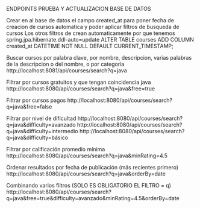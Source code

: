 ENDPOINTS PRUEBA Y ACTUALIZACION BASE DE DATOS

Crear en al base de datos el campo created_at para poner fecha de creacion de cursos automatica y poder aplicar filtros de busqueda de cursos
Los otros filtros de crean automaticamente por que tenemos spring.jpa.hibernate.ddl-auto=update
ALTER TABLE courses ADD COLUMN created_at DATETIME NOT NULL DEFAULT CURRENT_TIMESTAMP;


Buscar cursos por palabra clave, por nombre, descripcion, varias palabras de la descripcion o del nombre, o por categoria
http://localhost:8081/api/courses/search?q=java

Filtrar por cursos gratuitos y que tengan coincidencia java
http://localhost:8080/api/courses/search?q=java&free=true

Filtrar por cursos pagos
http://localhost:8080/api/courses/search?q=java&free=false

Filtrar por nivel de dificultad
http://localhost:8080/api/courses/search?q=java&difficulty=avanzado
http://localhost:8080/api/courses/search?q=java&difficulty=intermedio
http://localhost:8080/api/courses/search?q=java&difficulty=básico

Filtrar por calificación promedio mínima
http://localhost:8080/api/courses/search?q=java&minRating=4.5

Ordenar resultados por fecha de publicación (más recientes primero)
http://localhost:8080/api/courses/search?q=java&orderBy=date

Combinando varios filtros (SOLO ES OBLIGATORIO EL FILTRO = q)
http://localhost:8080/api/courses/search?q=java&free=true&difficulty=avanzado&minRating=4.5&orderBy=date
